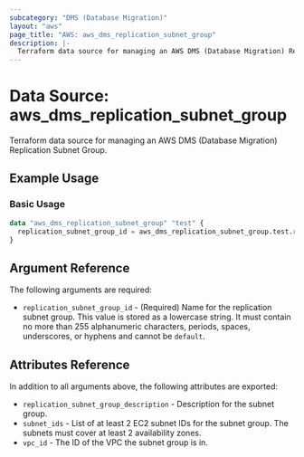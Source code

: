 ```yaml
---
subcategory: "DMS (Database Migration)"
layout: "aws"
page_title: "AWS: aws_dms_replication_subnet_group"
description: |-
  Terraform data source for managing an AWS DMS (Database Migration) Replication Subnet Group.
---
```


# Data Source: aws_dms_replication_subnet_group

Terraform data source for managing an AWS DMS (Database Migration) Replication Subnet Group.

## Example Usage

### Basic Usage

```terraform
data "aws_dms_replication_subnet_group" "test" {
  replication_subnet_group_id = aws_dms_replication_subnet_group.test.replication_subnet_group_id
}
```

## Argument Reference

The following arguments are required:

* `replication_subnet_group_id` - (Required) Name for the replication subnet group. This value is stored as a lowercase string. It must contain no more than 255 alphanumeric characters, periods, spaces, underscores, or hyphens and cannot be `default`.

## Attributes Reference

In addition to all arguments above, the following attributes are exported:

* `replication_subnet_group_description` - Description for the subnet group.
* `subnet_ids` - List of at least 2 EC2 subnet IDs for the subnet group. The subnets must cover at least 2 availability zones.
* `vpc_id` - The ID of the VPC the subnet group is in.

<!-- cache-key: cdktf-0.17.0-pre.15 input-4e94b26a20b2b54ba20f92df7c00c9620d0aac12ed77ac931be46e5251e039b8 -->